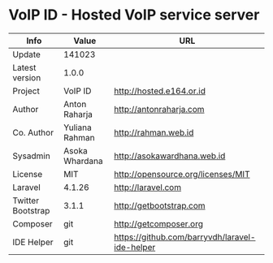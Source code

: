 VoIP ID - Hosted VoIP service server
====================================

Info              | Value          | URL
----------------- | -------------- | ----------------------------------------------
Update            | 141023         |
Latest version    | 1.0.0          |
Project           | VoIP ID        | http://hosted.e164.or.id
Author            | Anton Raharja  | http://antonraharja.com
Co. Author        | Yuliana Rahman | http://rahman.web.id
Sysadmin          | Asoka Whardana | http://asokawardhana.web.id
License           | MIT            | http://opensource.org/licenses/MIT
Laravel           | 4.1.26         | http://laravel.com
Twitter Bootstrap | 3.1.1          | http://getbootstrap.com
Composer          | git            | http://getcomposer.org
IDE Helper        | git            | https://github.com/barryvdh/laravel-ide-helper

